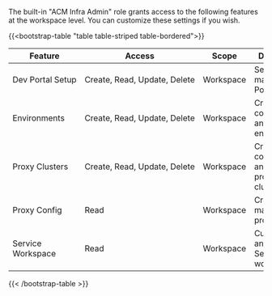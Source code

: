 The built-in "ACM Infra Admin" role grants access to the following features at the workspace level. You can customize these settings if you wish.

{{<bootstrap-table "table table-striped table-bordered">}}

| Feature                    | Access                                      | Scope     | Description                                   |
|----------------------------|---------------------------------------------|-----------|-----------------------------------------------|
| Dev&nbsp;Portal&nbsp;Setup | Create,&nbsp;Read,&nbsp;Update,&nbsp;Delete | Workspace | Set up and manage Dev Portals.                |
| Environments               | Create, Read, Update, Delete                | Workspace | Create, configure, and manage environments.   |
| Proxy Clusters             | Create, Read, Update, Delete                | Workspace | Create, configure, and manage proxy clusters. |
| Proxy Config               | Read                                        | Workspace | Create and manage proxies.                    |
| Service Workspace          | Read                                        | Workspace | Customize and manage Service workspaces.      |

{{< /bootstrap-table >}}

<!-- Do not remove. Keep this code at the bottom of the include -->
<!-- DOCS-1176 -->